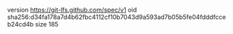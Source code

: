 version https://git-lfs.github.com/spec/v1
oid sha256:d34fa178a7d4b62fbc4112cf10b7043d9a593ad7b05b5fe04fdddfcceb24cd4b
size 185
